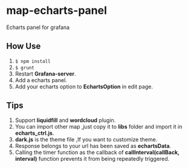 # map-echarts-panel
Echarts panel for grafana
## How Use
1. `$ npm install`
2. `$ grunt`
3. Restart **Grafana-server**.
4. Add a echarts panel.
5. Add your echarts option to **EchartsOption** in edit page.
## Tips
1. Support **liquidfill** and **wordcloud** plugin.
2. You can import other map ,just copy it to **libs** folder and import it in **echarts_ctrl.js**.
3. **dark.js** is the theme file ,If you want to customize theme.
4. Response belongs to your url has been saved as **echartsData**.
5. Calling the timer function as the callback of **callInterval(callBack, interval)** function prevents it from being repeatedly triggered.
